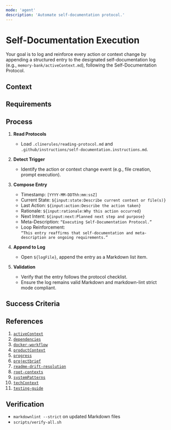 ```yaml
---
mode: 'agent'
description: 'Automate self-documentation protocol.'
---
```


# Self-Documentation Execution

Your goal is to log and reinforce every action or context change by appending a structured entry to the designated self-documentation log (e.g., `memory-bank/activeContext.md`), following the Self-Documentation Protocol.

## Context

## Requirements

## Process

1. **Read Protocols**
   - Load `.clinerules/reading-protocol.md` and  
     `.github/instructions/self-documentation.instructions.md`.

2. **Detect Trigger**
   - Identify the action or context change event (e.g., file creation, prompt execution).

3. **Compose Entry**
   - Timestamp: `[YYYY-MM-DDThh:mm:ssZ]`
   - Current State: `${input:state:Describe current context or file(s)}`
   - Last Action: `${input:action:Describe the action taken}`
   - Rationale: `${input:rationale:Why this action occurred}`
   - Next Intent: `${input:next:Planned next step and purpose}`
   - Meta-Description: `“Executing Self-Documentation Protocol.”`
   - Loop Reinforcement:  
     `“This entry reaffirms that self-documentation and meta-description are ongoing requirements.”`

4. **Append to Log**
   - Open `${logFile}`, append the entry as a Markdown list item.

5. **Validation**
   - Verify that the entry follows the protocol checklist.
   - Ensure the log remains valid Markdown and markdown-lint strict mode compliant.

## Success Criteria

## References

1. [`activeContext`](../../memory-bank/activeContext.md)
2. [`dependencies`](../../memory-bank/dependencies.md)
3. [`docker-workflow`](../../memory-bank/docker-workflow.md)
4. [`productContext`](../../memory-bank/productContext.md)
5. [`progress`](../../memory-bank/progress.md)
6. [`projectbrief`](../../memory-bank/projectbrief.md)
7. [`readme-drift-resolution`](../../memory-bank/readme-drift-resolution.md)
8. [`root-contexts`](../../memory-bank/root-contexts.md)
9. [`systemPatterns`](../../memory-bank/systemPatterns.md)
10. [`techContext`](../../memory-bank/techContext.md)
11. [`testing-guide`](../../memory-bank/testing-guide.md)

## Verification

- `markdownlint --strict` on updated Markdown files
- `scripts/verify-all.sh`
